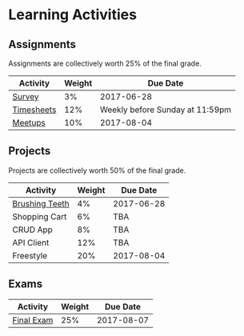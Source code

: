 # Learning Activities

## Assignments

Assignments are collectively worth 25% of the final grade.

Activity | Weight | Due Date
--- | --- | ---
[Survey](/assignments/survey/assignment.md) | 3% | 2017-06-28
[Timesheets](/assignments/timesheets/assignment.md) | 12% | Weekly before Sunday at 11:59pm
[Meetups](/assignments/meetups/assignment.md) | 10% | 2017-08-04

## Projects

Projects are collectively worth 50% of the final grade.

Activity | Weight | Due Date
--- | --- | ---
[Brushing Teeth](/assignments/brushing-teeth/assignment.md) | 4% | 2017-06-28
Shopping Cart | 6% | TBA
CRUD App | 8% | TBA
API Client | 12% | TBA
Freestyle | 20% | 2017-08-04

## Exams

Activity | Weight | Due Date
--- | --- | ---
[Final Exam](/exams/final/exam.md) | 25% | 2017-08-07
